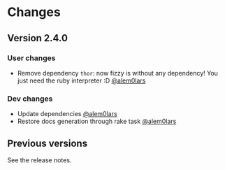 # Changes

## Version 2.4.0

### User changes

* Remove dependency `thor`: now fizzy is without any dependency!
  You just need the ruby interpreter :D
  [@alem0lars][@alem0lars]

### Dev changes

* Update dependencies
  [@alem0lars][@alem0lars]
* Restore docs generation through rake task
  [@alem0lars][@alem0lars]

## Previous versions

See the release notes.


<!-- Link declarations -->

[@alem0lars]: https://github.com/alem0lars
[@lmolr]:     https://github.com/lmolr
[@jak3]:      https://github.com/jak3
